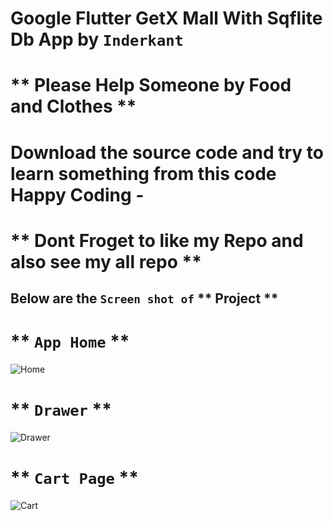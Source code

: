 
# **Google Flutter GetX Mall With Sqflite Db App  by `Inderkant`**
# ** Please Help Someone by Food and Clothes **
# **Download the source code and try to learn something from this code Happy Coding _-_**
# ** Dont Froget to like my Repo and also see my all repo **
## Below are the `Screen shot of` ** Project **


# ** `App Home` **
![Home](screenshots/m.jpeg)

# ** `Drawer` **
![Drawer](screenshots/d.jpeg)

# ** `Cart Page` **
![Cart](screenshots/c.jpeg)

